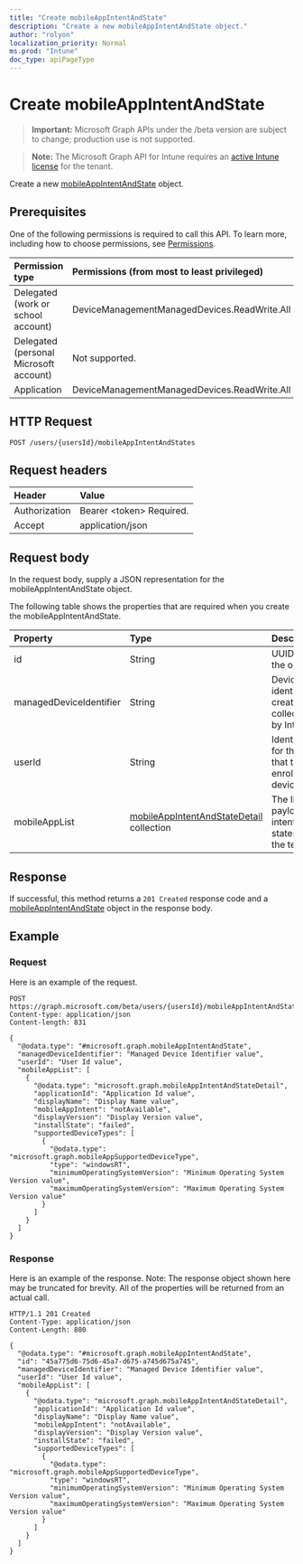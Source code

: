 ```yaml
---
title: "Create mobileAppIntentAndState"
description: "Create a new mobileAppIntentAndState object."
author: "rolyon"
localization_priority: Normal
ms.prod: "Intune"
doc_type: apiPageType
---
```


# Create mobileAppIntentAndState

> **Important:** Microsoft Graph APIs under the /beta version are subject to change; production use is not supported.

> **Note:** The Microsoft Graph API for Intune requires an [active Intune license](https://go.microsoft.com/fwlink/?linkid=839381) for the tenant.

Create a new [mobileAppIntentAndState](../resources/intune-troubleshooting-mobileappintentandstate.md) object.

## Prerequisites
One of the following permissions is required to call this API. To learn more, including how to choose permissions, see [Permissions](/graph/permissions-reference.md).

|Permission type|Permissions (from most to least privileged)|
|:---|:---|
|Delegated (work or school account)|DeviceManagementManagedDevices.ReadWrite.All|
|Delegated (personal Microsoft account)|Not supported.|
|Application|DeviceManagementManagedDevices.ReadWrite.All|

## HTTP Request
<!-- {
  "blockType": "ignored"
}
-->
``` http
POST /users/{usersId}/mobileAppIntentAndStates
```

## Request headers
|Header|Value|
|:---|:---|
|Authorization|Bearer &lt;token&gt; Required.|
|Accept|application/json|

## Request body
In the request body, supply a JSON representation for the mobileAppIntentAndState object.

The following table shows the properties that are required when you create the mobileAppIntentAndState.

|Property|Type|Description|
|:---|:---|:---|
|id|String|UUID for the object|
|managedDeviceIdentifier|String|Device identifier created or collected by Intune.|
|userId|String|Identifier for the user that tried to enroll the device.|
|mobileAppList|[mobileAppIntentAndStateDetail](../resources/intune-troubleshooting-mobileappintentandstatedetail.md) collection|The list of payload intents and states for the tenant.|



## Response
If successful, this method returns a `201 Created` response code and a [mobileAppIntentAndState](../resources/intune-troubleshooting-mobileappintentandstate.md) object in the response body.

## Example

### Request
Here is an example of the request.
``` http
POST https://graph.microsoft.com/beta/users/{usersId}/mobileAppIntentAndStates
Content-type: application/json
Content-length: 831

{
  "@odata.type": "#microsoft.graph.mobileAppIntentAndState",
  "managedDeviceIdentifier": "Managed Device Identifier value",
  "userId": "User Id value",
  "mobileAppList": [
    {
      "@odata.type": "microsoft.graph.mobileAppIntentAndStateDetail",
      "applicationId": "Application Id value",
      "displayName": "Display Name value",
      "mobileAppIntent": "notAvailable",
      "displayVersion": "Display Version value",
      "installState": "failed",
      "supportedDeviceTypes": [
        {
          "@odata.type": "microsoft.graph.mobileAppSupportedDeviceType",
          "type": "windowsRT",
          "minimumOperatingSystemVersion": "Minimum Operating System Version value",
          "maximumOperatingSystemVersion": "Maximum Operating System Version value"
        }
      ]
    }
  ]
}
```

### Response
Here is an example of the response. Note: The response object shown here may be truncated for brevity. All of the properties will be returned from an actual call.
``` http
HTTP/1.1 201 Created
Content-Type: application/json
Content-Length: 880

{
  "@odata.type": "#microsoft.graph.mobileAppIntentAndState",
  "id": "45a775d6-75d6-45a7-d675-a745d675a745",
  "managedDeviceIdentifier": "Managed Device Identifier value",
  "userId": "User Id value",
  "mobileAppList": [
    {
      "@odata.type": "microsoft.graph.mobileAppIntentAndStateDetail",
      "applicationId": "Application Id value",
      "displayName": "Display Name value",
      "mobileAppIntent": "notAvailable",
      "displayVersion": "Display Version value",
      "installState": "failed",
      "supportedDeviceTypes": [
        {
          "@odata.type": "microsoft.graph.mobileAppSupportedDeviceType",
          "type": "windowsRT",
          "minimumOperatingSystemVersion": "Minimum Operating System Version value",
          "maximumOperatingSystemVersion": "Maximum Operating System Version value"
        }
      ]
    }
  ]
}
```





